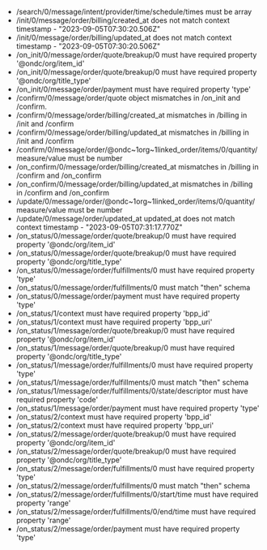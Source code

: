 - /search/0/message/intent/provider/time/schedule/times must be array
- /init/0/message/order/billing/created_at does not match context timestamp - "2023-09-05T07:30:20.506Z" 
- /init/0/message/order/billing/updated_at does not match context timestamp - "2023-09-05T07:30:20.506Z" 
- /on_init/0/message/order/quote/breakup/0 must have required property '@ondc/org/item_id'
- /on_init/0/message/order/quote/breakup/0 must have required property '@ondc/org/title_type'
- /on_init/0/message/order/payment must have required property 'type'
- /confirm/0/message/order/quote object mismatches in /on_init and /confirm.
- /confirm/0/message/order/billing/created_at mismatches in /billing in /init and /confirm
- /confirm/0/message/order/billing/updated_at mismatches in /billing in /init and /confirm
- /confirm/0/message/order/@ondc~1org~1linked_order/items/0/quantity/measure/value must be number
- /on_confirm/0/message/order/billing/created_at mismatches in /billing in /confirm and /on_confirm
- /on_confirm/0/message/order/billing/updated_at mismatches in /billing in /confirm and /on_confirm
- /update/0/message/order/@ondc~1org~1linked_order/items/0/quantity/measure/value must be number
- /update/0/message/order/updated_at updated_at does not match context timestamp - "2023-09-05T07:31:17.770Z"
- /on_status/0/message/order/quote/breakup/0 must have required property '@ondc/org/item_id'
- /on_status/0/message/order/quote/breakup/0 must have required property '@ondc/org/title_type'
- /on_status/0/message/order/fulfillments/0 must have required property 'type'
- /on_status/0/message/order/fulfillments/0 must match "then" schema
- /on_status/0/message/order/payment must have required property 'type'
- /on_status/1/context must have required property 'bpp_id'
- /on_status/1/context must have required property 'bpp_uri'
- /on_status/1/message/order/quote/breakup/0 must have required property '@ondc/org/item_id'
- /on_status/1/message/order/quote/breakup/0 must have required property '@ondc/org/title_type'
- /on_status/1/message/order/fulfillments/0 must have required property 'type'
- /on_status/1/message/order/fulfillments/0 must match "then" schema
- /on_status/1/message/order/fulfillments/0/state/descriptor must have required property 'code'
- /on_status/1/message/order/payment must have required property 'type'
- /on_status/2/context must have required property 'bpp_id'
- /on_status/2/context must have required property 'bpp_uri'
- /on_status/2/message/order/quote/breakup/0 must have required property '@ondc/org/item_id'
- /on_status/2/message/order/quote/breakup/0 must have required property '@ondc/org/title_type'
- /on_status/2/message/order/fulfillments/0 must have required property 'type'
- /on_status/2/message/order/fulfillments/0 must match "then" schema
- /on_status/2/message/order/fulfillments/0/start/time must have required property 'range'
- /on_status/2/message/order/fulfillments/0/end/time must have required property 'range'
- /on_status/2/message/order/payment must have required property 'type'
